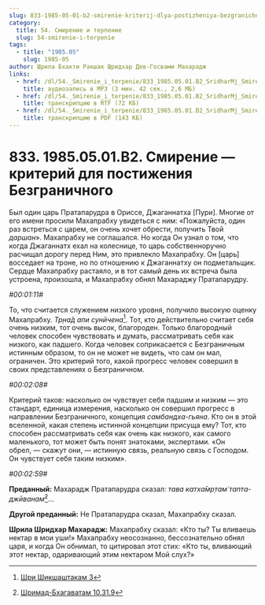 ```yaml
---
slug: 833-1985-05-01-b2-smirenie-kriterij-dlya-postizheniya-bezgranichnogo
category:
  title: 54. Смирение и терпение
  slug: 54-smirenie-i-terpenie
tags:
  - title: "1985.05"
    slug: 1985-05
author: Шрила Бхакти Ракшак Шридхар Дев-Госвами Махарадж
links:
  - href: /dl/54._Smirenie_i_terpenie/833_1985.05.01.B2_SridharMj_Smireniye-kriteriy_dlya_postizheniya_Bezgranichnogo.mp3
    title: аудиозапись в MP3 (3 мин. 42 сек., 2,6 МБ)
  - href: /dl/54._Smirenie_i_terpenie/833_1985.05.01.B2_SridharMj_Smireniye-kriteriy_dlya_postizheniya_Bezgranichnogo.rtf
    title: транскрипцию в RTF (72 КБ)
  - href: /dl/54._Smirenie_i_terpenie/833_1985.05.01.B2_SridharMj_Smireniye-kriteriy_dlya_postizheniya_Bezgranichnogo.pdf
    title: транскрипцию в PDF (143 КБ)
---
```


# 833. 1985.05.01.B2. Смирение — критерий для постижения Безграничного

Был один царь Пратапарудра в Ориссе, Джаганнатха [Пури]. Многие от его имени просили Махапрабху увидеться с ним: «Пожалуйста, один раз встреться с царем, он очень хочет обрести, получить Твой *даршан*». Махапрабху не соглашался. Но когда Он узнал о том, что когда Джаганнатх ехал на колеснице, то царь собственноручно расчищал дорогу перед Ним, это привлекло Махапрабху. Он [царь] восседает на троне, но по отношению к Джаганнатху он подметальщик. Сердце Махапрабху растаяло, и в тот самый день их встреча была устроена, произошла, и Махапрабху обнял Махараджу Пратапарудру.

*#00:01:11#*

То, что считается служением низкого уровня, получило высокую оценку Махапрабху. *Тр̣на̄д апи сунӣчена*[^_ftn1]. Тот, кто действительно считает себя очень низким, тот очень высок, благороден. Только благородный человек способен чувствовать и думать, рассматривать себя как низкого, как падшего. Когда человек соприкасается с Безграничным истинным образом, то он не может не видеть, что сам он мал, ограничен. Это критерий того, какой прогресс человек совершил в своих представлениях о Безграничном.

*#00:02:08#*

Критерий таков: насколько он чувствует себя падшим и низким — это стандарт, единица измерения, насколько он совершил прогресс в направлении Безграничного, концепция *самбандха-гьяна*. Кто он в этой вселенной, какая степень истинной концепции присуща ему? Тот, кто способен рассматривать себя как очень как низкого, как самого маленького, тот может быть понят знатоками, экспертами. «Он обрел, — скажут они, — истинную связь, реальную связь с Господом. Он чувствует себя таким низким».

*#00:02:59#*

**Преданный:** Махарадж Пратапарудра сказал: *тава катха̄мр̣там̇ тапта-джӣванам̇*[^_ftn2]…

**Другой преданный:** Не Пратапарудра сказал, Махапрабху сказал.

**Шрила Шридхар Махарадж:** Махапрабху сказал: «Кто ты? Ты вливаешь нектар в мои уши!» Махапрабху неосознанно, бессознательно обнял царя, и когда Он обнимал, то цитировал этот стих: «Кто ты, вливающий этот нектар, одаривающий этим нектаром Мой слух?»



[^_ftn1]: [Шри Шикшаштакам 3](../notes/shri-shikshashtakam/shri-shikshashtakam-3.md)

[^_ftn2]: [Шримад-Бхагаватам 10.31.9](../notes/shrimad-bhagavatam/shrimad-bhagavatam-10-31-9.md)
